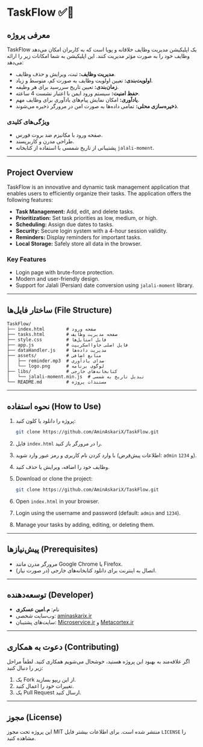 # TaskFlow ✅📅

## معرفی پروژه
TaskFlow یک اپلیکیشن مدیریت وظایف خلاقانه و پویا است که به کاربران امکان می‌دهد وظایف خود را به صورت مؤثر مدیریت کنند. این اپلیکیشن به شما امکانات زیر را ارائه می‌دهد:

- **مدیریت وظایف:** ثبت، ویرایش و حذف وظایف.
- **اولویت‌بندی:** تعیین اولویت وظایف به صورت کم، متوسط و زیاد.
- **زمان‌بندی:** تعیین تاریخ سررسید برای هر وظیفه.
- **حفظ امنیت:** سیستم ورود ایمن با اعتبار نشست 4 ساعته.
- **یادآوری:** امکان نمایش پیام‌های یادآوری برای وظایف مهم.
- **ذخیره‌سازی محلی:** تمامی داده‌ها به صورت امن در مرورگر ذخیره می‌شوند.

### ویژگی‌های کلیدی
- صفحه ورود با مکانیزم ضد بروت فورس.
- طراحی مدرن و کاربرپسند.
- پشتیبانی از تاریخ شمسی با استفاده از کتابخانه `jalali-moment`.

---

## Project Overview 
TaskFlow is an innovative and dynamic task management application that enables users to efficiently organize their tasks. The application offers the following features:

- **Task Management:** Add, edit, and delete tasks.
- **Prioritization:** Set task priorities as low, medium, or high.
- **Scheduling:** Assign due dates to tasks.
- **Security:** Secure login system with a 4-hour session validity.
- **Reminders:** Display reminders for important tasks.
- **Local Storage:** Safely store all data in the browser.

### Key Features
- Login page with brute-force protection.
- Modern and user-friendly design.
- Support for Jalali (Persian) date conversion using `jalali-moment` library.

---

## ساختار فایل‌ها (File Structure)

```
TaskFlow/
├── index.html        # صفحه ورود
├── tasks.html        # صفحه مدیریت وظایف
├── style.css         # فایل استایل‌ها
├── app.js            # فایل اصلی جاوااسکریپت
├── dataHandler.js    # مدیریت داده‌ها
├── assets/           # منابع اضافی
│   ├── reminder.mp3  # صدای یادآوری
│   └── logo.png      # لوگوی برنامه
├── libs/             # کتابخانه‌های خارجی
│   └── jalali-moment.min.js  # تبدیل تاریخ به شمسی
└── README.md         # مستندات پروژه
```

---

## نحوه استفاده (How to Use)


1. پروژه را دانلود یا کلون کنید:
   ```bash
   git clone https://github.com/AminAskariX/TaskFlow.git
   ```
2. فایل `index.html` را در مرورگر باز کنید.
3. با وارد کردن نام کاربری و رمز عبور وارد شوید (اطلاعات پیش‌فرض: `admin` و `1234`).
4. وظایف خود را اضافه، ویرایش یا حذف کنید.


1. Download or clone the project:
   ```bash
   git clone https://github.com/AminAskariX/TaskFlow.git
   ```
2. Open `index.html` in your browser.
3. Login using the username and password (default: `admin` and `1234`).
4. Manage your tasks by adding, editing, or deleting them.

---

## پیش‌نیازها (Prerequisites)
- مرورگر مدرن مانند Google Chrome یا Firefox.
- اتصال به اینترنت برای دانلود کتابخانه‌های خارجی (در صورت نیاز).

---

## توسعه‌دهنده (Developer)
- نام: **م.امین عسکری**  
- وب‌سایت شخصی: [aminaskarix.ir](https://aminaskarix.ir)  
- سایت‌های پشتیبان: [Microservice.ir](https://microservice.ir) و [Metacortex.ir](https://metacortex.ir)

---

## دعوت به همکاری (Contributing)
اگر علاقه‌مند به بهبود این پروژه هستید، خوشحال می‌شویم همکاری کنید. لطفاً مراحل زیر را دنبال کنید:

1. یک Fork از این ریپو بسازید.
2. تغییرات خود را اعمال کنید.
3. یک Pull Request ارسال کنید.

---

## مجوز (License)
این پروژه تحت مجوز MIT منتشر شده است. برای اطلاعات بیشتر فایل `LICENSE` را مشاهده کنید.


